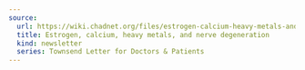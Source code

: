 ```yaml
---
source:
  url: https://wiki.chadnet.org/files/estrogen-calcium-heavy-metals-and-nerve-degeneration.pdf
  title: Estrogen, calcium, heavy metals, and nerve degeneration
  kind: newsletter
  series: Townsend Letter for Doctors & Patients
---
```

